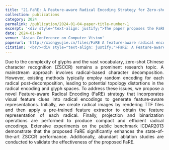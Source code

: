 ```yaml
---
title: "21.FaRE: A Feature-aware Radical Encoding Strategy for Zero-shot Chinese Character Recognition"
collection: publications
category: 2024
permalink: /publication/2024-01-04-paper-title-number-1
excerpt: '<div style="text-align: justify;">The paper proposes the FaRE strategy, which incorporates visual feature clues into radical encodings. Experiments on ICDAR2013 show it improves zero - shot Chinese character recognition performance compared to state - of - the - art methods.</div>'
date: 2024-01-04
venue: 'Asian Conference on Computer Vision'
paperurl: 'http://xiongyujie.cn/files/FaRE A feature-aware radical encoding strategy for zero-shot Chinese character recognition.pdf'
citation: '<br/><div style="text-align: justify;">FaRE: A Feature-aware Radical Encoding Strategy for Zero-shot Chinese Character Recognition, Zhan Hongjian and Li Yangfu and Xiong Yu-jie and Lu Yue,Proceedings of the Asian Conference on Computer Vision (ACCV),2024,390-401.</div>'
---
```


<div style="text-align: justify;">Due to the complexity of glyphs and the vast vocabulary, zero-shot Chinese character recognition (ZSCCR) remains a prominent research topic. A mainstream approach involves radical-based character decomposition. However, existing methods typically employ random encoding for each radical post-decomposition, leading to potential topology distortions in the radical encoding and glyph spaces. To address these issues, we propose a novel Feature-aware Radical Encoding (FaRE) strategy that incorporates visual feature clues into radical encodings to generate feature-aware representations. Initially, we create radical images by rendering TTF files and then apply a pre-trained feature extractor to obtain the feature representation of each radical. Finally, projection and binarization operations are performed to produce compact and efficient radical encodings. Extensive experiments on the public benchmark ICDAR2013 demonstrate that the proposed FaRE significantly enhances the state-of-the-art ZSCCR performance. Additionally, abundant ablation studies are conducted to validate the effectiveness of the proposed FaRE.</div>

<br/>
